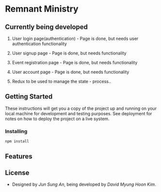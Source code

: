 # Remnant Ministry

## Currently being developed

1.  User login page(authentication) - Page is done, but needs user authentication functionality

2.  User signup page - Page is done, but needs functionality

3.  Event registration page - Page is done, but needs functionality

4.  User account page - Page is done, but needs functionality

5.  Redux to be used to manage the state - process..

## Getting Started
These instructions will get you a copy of the project up and running on your local machine for development and testing purposes. See deployment for notes on how to deploy the project on a live system.
### Installing
```
npm install
```


## Features

## License

- Designed by *Jun Sung An*, being developed by *David Myung Hoon Kim*.
